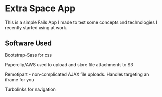 # Extra Space App

This is a simple Rails App I made to test some concepts and technologies I recently started using at work.

## Software Used

Bootstrap-Sass for css

Paperclip/AWS used to upload and store file attachments to S3

Remotipart - non-complicated AJAX file uploads. Handles targeting an iframe for you

Turbolinks for navigation
